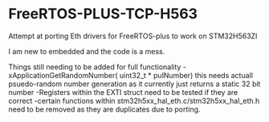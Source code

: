 # FreeRTOS-PLUS-TCP-H563
Attempt at porting Eth drivers for FreeRTOS-plus to work on STM32H563ZI

I am new to embedded and the code is a mess.

Things still needing to be added for full functionality
  -xApplicationGetRandomNumber( uint32_t * pulNumber) this needs actuall psuedo-random number generation as it currently just returns a static 32 bit number
  -Registers within the EXTI struct need to be tested if they are correct
  -certain functions within stm32h5xx_hal_eth.c/stm32h5xx_hal_eth.h need to be removed as they are duplicates due to porting.
